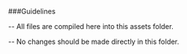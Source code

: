 ###Guidelines

-- All files are compiled here into this assets folder.

-- No changes should be made directly in this folder.  
